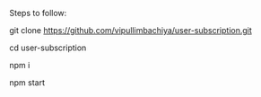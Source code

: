 Steps to follow:

git clone https://github.com/vipullimbachiya/user-subscription.git

cd user-subscription

npm i

npm start